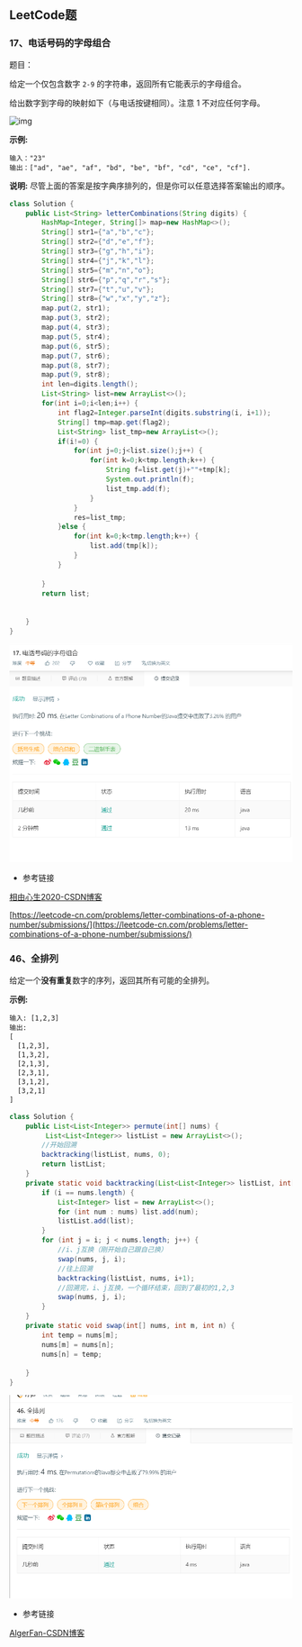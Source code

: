 ## LeetCode题

### 17、电话号码的字母组合

题目：

给定一个仅包含数字 `2-9` 的字符串，返回所有它能表示的字母组合。

给出数字到字母的映射如下（与电话按键相同）。注意 1 不对应任何字母。

![img](http://upload.wikimedia.org/wikipedia/commons/thumb/7/73/Telephone-keypad2.svg/200px-Telephone-keypad2.svg.png)

**示例:**

```
输入："23"
输出：["ad", "ae", "af", "bd", "be", "bf", "cd", "ce", "cf"].
```

**说明:**
尽管上面的答案是按字典序排列的，但是你可以任意选择答案输出的顺序。

```java
class Solution {
    public List<String> letterCombinations(String digits) {
        HashMap<Integer, String[]> map=new HashMap<>();
        String[] str1={"a","b","c"};
        String[] str2={"d","e","f"};
        String[] str3={"g","h","i"};
        String[] str4={"j","k","l"};
        String[] str5={"m","n","o"};
        String[] str6={"p","q","r","s"};
        String[] str7={"t","u","v"};
        String[] str8={"w","x","y","z"};
        map.put(2, str1);
        map.put(3, str2);
        map.put(4, str3);
        map.put(5, str4);
        map.put(6, str5);
        map.put(7, str6);
        map.put(8, str7);
        map.put(9, str8);
        int len=digits.length();
        List<String> list=new ArrayList<>();
        for(int i=0;i<len;i++) {
            int flag2=Integer.parseInt(digits.substring(i, i+1));
            String[] tmp=map.get(flag2);
            List<String> list_tmp=new ArrayList<>();
            if(i!=0) {
                for(int j=0;j<list.size();j++) {
                    for(int k=0;k<tmp.length;k++) {
                        String f=list.get(j)+""+tmp[k];
                        System.out.println(f);
                        list_tmp.add(f);
                    }
                }
                res=list_tmp;
            }else {
                for(int k=0;k<tmp.length;k++) {
                    list.add(tmp[k]);
                }
            }

        }
        return list;


    }
}
```

![img](https://github.com/MasonJCode/DatawhaleLearning/blob/master/leetcode17.png?raw=true)



+ 参考链接

[相由心生2020-CSDN博客](https://blog.csdn.net/u013360073/article/details/81482192)

[https://leetcode-cn.com/problems/letter-combinations-of-a-phone-number/submissions/](https://leetcode-cn.com/problems/letter-combinations-of-a-phone-number/submissions/)

### 46、全排列

给定一个**没有重复**数字的序列，返回其所有可能的全排列。

**示例:**

```
输入: [1,2,3]
输出:
[
  [1,2,3],
  [1,3,2],
  [2,1,3],
  [2,3,1],
  [3,1,2],
  [3,2,1]
]
```

```java
class Solution {
    public List<List<Integer>> permute(int[] nums) {
         List<List<Integer>> listList = new ArrayList<>();
        //开始回溯
        backtracking(listList, nums, 0);
        return listList;
    }
    private static void backtracking(List<List<Integer>> listList, int[] nums, int i) {
        if (i == nums.length) {
            List<Integer> list = new ArrayList<>();
            for (int num : nums) list.add(num);
            listList.add(list);
        }
        for (int j = i; j < nums.length; j++) {
            //i、j互换（刚开始自己跟自己换）
            swap(nums, j, i);
            //往上回溯
            backtracking(listList, nums, i+1);
            //回溯完，i、j互换，一个循环结束，回到了最初的1,2,3
            swap(nums, j, i);
        }
    }
    private static void swap(int[] nums, int m, int n) {
        int temp = nums[m];
        nums[m] = nums[n];
        nums[n] = temp;

    }
}
```



![img](https://github.com/MasonJCode/DatawhaleLearning/blob/master/leetcode46.png?raw=true)

+ 参考链接

[AlgerFan-CSDN博客](https://blog.csdn.net/qq_40914991/article/details/82055451)
